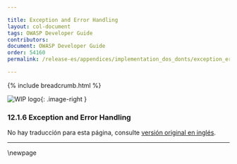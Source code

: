```yaml
---

title: Exception and Error Handling
layout: col-document
tags: OWASP Developer Guide
contributors:
document: OWASP Developer Guide
order: 54160
permalink: /release-es/appendices/implementation_dos_donts/exception_error_handling/

---
```


{% include breadcrumb.html %}

<style type="text/css">
.image-right {
  height: 180px;
  display: block;
  margin-left: auto;
  margin-right: auto;
  float: right;
}
</style>

![WIP logo](../../../assets/images/dg_wip.png "Work in progress"){: .image-right }

### 12.1.6 Exception and Error Handling

No hay traducción para esta página, consulte [versión original en inglés][release140106].

----

[release140106]: https://github.com/OWASP/www-project-developer-guide/blob/main/release/14-appendices/01-implementation-dos-donts/06-exception-error-handling.md


\newpage
